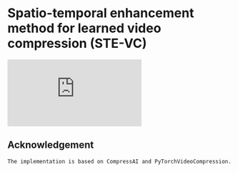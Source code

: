 # Spatio-temporal enhancement method for learned video compression (STE-VC)

![overview_STEVC.pdf](https://github.com/isymwang/STE-VC/blob/main/fig/overview_STEVC.pdf)

## Acknowledgement
    The implementation is based on CompressAI and PyTorchVideoCompression.
